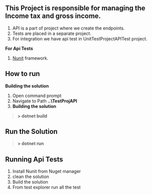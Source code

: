 ## This Project is responsible for managing the Income tax and gross income. 

1. API is a part of project where we create the endpoints.
2. Tests are placed in a separate project.
3. For integration we have api test in UnitTestProjectAPITest project.

**For Api Tests**
1. [Nunit](http://nunit.org/) framework.

## How to run

**Building the solution**

1. Open command prompt
2. Navigate to Path **<path>\..\TestProjAPI**
3.   **Building the solution**
>    **> dotnet build**

## Run the Solution
>    **> dotnet run**

## Running Api Tests

1. Install Nunit from Nuget manager
2. clean the solution
3. Build the solution
4. From test explorer run all the test